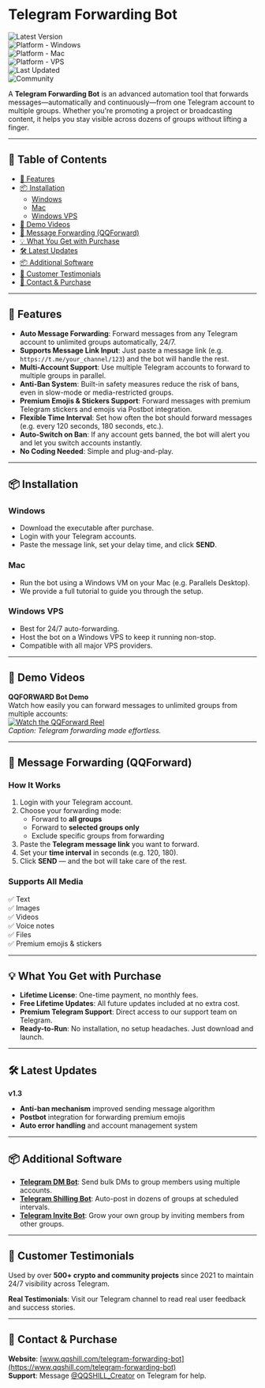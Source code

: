 # Telegram Forwarding Bot

![Latest Version](https://img.shields.io/badge/version-v1.3-green)  
![Platform - Windows](https://img.shields.io/badge/platform-Windows-blue?logo=windows&logoColor=white)  
![Platform - Mac](https://img.shields.io/badge/platform-Mac-orange?logo=apple)  
![Platform - VPS](https://img.shields.io/badge/platform-Windows%20VPS-blueviolet)  
![Last Updated](https://img.shields.io/badge/updated-October%2022,%202025-informational)  
![Community](https://img.shields.io/badge/community-active-brightgreen)

A **Telegram Forwarding Bot** is an advanced automation tool that forwards messages—automatically and continuously—from one Telegram account to multiple groups. Whether you're promoting a project or broadcasting content, it helps you stay visible across dozens of groups without lifting a finger.

---

## 📖 Table of Contents

- [🚀 Features](#-features)  
- [📦 Installation](#-installation)  
  - [Windows](#windows)  
  - [Mac](#mac)  
  - [Windows VPS](#windows-vps)  
- [🎥 Demo Videos](#-demo-videos)  
- [🔄 Message Forwarding (QQForward)](#-message-forwarding-qqforward)  
- [💡 What You Get with Purchase](#-what-you-get-with-purchase)  
- [🛠️ Latest Updates](#️-latest-updates)  
- [📦 Additional Software](#-additional-software)  
- [💬 Customer Testimonials](#-customer-testimonials)  
- [🔗 Contact & Purchase](#-contact--purchase)  

---

## 🚀 Features

- **Auto Message Forwarding**: Forward messages from any Telegram account to unlimited groups automatically, 24/7.  
- **Supports Message Link Input**: Just paste a message link (e.g. `https://t.me/your_channel/123`) and the bot will handle the rest.  
- **Multi-Account Support**: Use multiple Telegram accounts to forward to multiple groups in parallel.  
- **Anti-Ban System**: Built-in safety measures reduce the risk of bans, even in slow-mode or media-restricted groups.  
- **Premium Emojis & Stickers Support**: Forward messages with premium Telegram stickers and emojis via Postbot integration.  
- **Flexible Time Interval**: Set how often the bot should forward messages (e.g. every 120 seconds, 180 seconds, etc.).  
- **Auto-Switch on Ban**: If any account gets banned, the bot will alert you and let you switch accounts instantly.  
- **No Coding Needed**: Simple and plug-and-play.

---

## 📦 Installation

### Windows

- Download the executable after purchase.  
- Login with your Telegram accounts.  
- Paste the message link, set your delay time, and click **SEND**.

### Mac

- Run the bot using a Windows VM on your Mac (e.g. Parallels Desktop).  
- We provide a full tutorial to guide you through the setup.

### Windows VPS

- Best for 24/7 auto-forwarding.  
- Host the bot on a Windows VPS to keep it running non-stop.  
- Compatible with all major VPS providers.

---

## 🎥 Demo Videos

**QQFORWARD Bot Demo**  
Watch how easily you can forward messages to unlimited groups from multiple accounts:  
[![Watch the QQForward Reel](https://img.shields.io/badge/Watch%20Reel-Vimeo-blue?logo=vimeo)](https://vimeo.com/1022058792?fl=pl&fe=vl)    
*Caption: Telegram forwarding made effortless.*

---

## 🔄 Message Forwarding (QQForward)

### How It Works

1. Login with your Telegram account.  
2. Choose your forwarding mode:  
   - Forward to **all groups**  
   - Forward to **selected groups only**  
   - Exclude specific groups from forwarding  
3. Paste the **Telegram message link** you want to forward.  
4. Set your **time interval** in seconds (e.g. 120, 180).  
5. Click **SEND** — and the bot will take care of the rest.

### Supports All Media

✅ Text  
✅ Images  
✅ Videos  
✅ Voice notes  
✅ Files  
✅ Premium emojis & stickers

---

## 💡 What You Get with Purchase

- **Lifetime License**: One-time payment, no monthly fees.  
- **Free Lifetime Updates**: All future updates included at no extra cost.  
- **Premium Telegram Support**: Direct access to our support team on Telegram.  
- **Ready-to-Run**: No installation, no setup headaches. Just download and launch.

---

## 🛠️ Latest Updates

**v1.3**

- **Anti-ban mechanism** improved sending message algorithm
- **Postbot** integration for forwarding premium emojis  
- **Auto error handling** and account management system

---

## 📦 Additional Software

- **[Telegram DM Bot](https://www.qqshill.com/telegram-dm-bot)**: Send bulk DMs to group members using multiple accounts.  
- **[Telegram Shilling Bot](https://www.qqshill.com/telegram-shilling-bot)**: Auto-post in dozens of groups at scheduled intervals.  
- **[Telegram Invite Bot](https://qqshill.com/telegram-invite-bot/)**: Grow your own group by inviting members from other groups.

---

## 💬 Customer Testimonials

Used by over **500+ crypto and community projects** since 2021 to maintain 24/7 visibility across Telegram.

**Real Testimonials**: Visit our Telegram channel to read real user feedback and success stories.

---

## 🔗 Contact & Purchase

**Website**: [www.qqshill.com/telegram-forwarding-bot](https://www.qqshill.com/telegram-forwarding-bot)  
**Support**: Message [@QQSHILL_Creator](https://t.me/QQSHILL_Creator) on Telegram for help.
